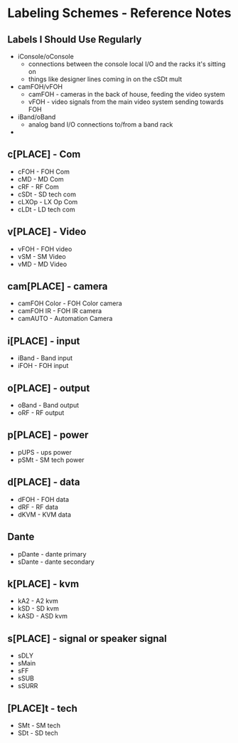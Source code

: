 # Labeling Schemes - Reference Notes

## Labels I Should Use Regularly
* iConsole/oConsole
	* connections between the console local I/O and the racks it's sitting on
	* things like designer lines coming in on the cSDt mult
* camFOH/vFOH
	* camFOH - cameras in the back of house, feeding the video system
	* vFOH - video signals from the main video system sending towards FOH
* iBand/oBand
	* analog band I/O connections to/from a band rack
* 




## c[PLACE] - Com
* cFOH - FOH Com
* cMD - MD Com
* cRF - RF Com
* cSDt - SD tech com
* cLXOp - LX Op Com
* cLDt - LD tech com


## v[PLACE] - Video
* vFOH - FOH video
* vSM - SM Video
* vMD - MD Video

## cam[PLACE] - camera
* camFOH Color - FOH Color camera
* camFOH IR - FOH IR camera
* camAUTO - Automation Camera

## i[PLACE] - input
* iBand - Band input
* iFOH - FOH input

## o[PLACE] - output
* oBand - Band output
* oRF - RF output

## p[PLACE] - power
* pUPS - ups power
* pSMt - SM tech power

## d[PLACE] - data
* dFOH - FOH data
* dRF - RF data
* dKVM - KVM data

## Dante
* pDante - dante primary
* sDante - dante secondary

## k[PLACE] - kvm
* kA2 - A2 kvm
* kSD - SD kvm
* kASD - ASD kvm

## s[PLACE] - signal or speaker signal
* sDLY
* sMain
* sFF
* sSUB
* sSURR

## [PLACE]t - tech
* SMt - SM tech
* SDt - SD tech


